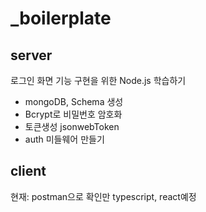 # _boilerplate

## server
로그인 화면 기능 구현을 위한 Node.js 학습하기
- mongoDB, Schema 생성
- Bcrypt로 비밀번호 암호화
- 토큰생성 jsonwebToken
- auth 미들웨어 만들기

## client
현재: postman으로 확인만
typescript, react예정
